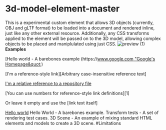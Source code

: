 # 3d-model-element-master
This is a experimental custom element that allows 3D objects (currently, OBJ and gLTF format) to be loaded into a document and rendered inline, just like any other external resource. Additionally, any CSS transforms applied to the element will be passed on to the 3D model, allowing complex objects to be placed and maniplulated using just CSS.
![preview (1)](https://user-images.githubusercontent.com/65006133/192099558-aac99fd1-da36-496d-a059-2eeb3cf9f1a9.png)
**Examples**

[Hello world - A barebones example (https://[www.google.com &quot;Google's Homepage&quot](http://127.0.0.1:5500/examples/hello-world/index.html);)

[I'm a reference-style link][Arbitrary case-insensitive reference text]

[I'm a relative reference to a repository file](../blob/master/LICENSE)

[You can use numbers for reference-style link definitions][1]

Or leave it empty and use the [link text itself]

[Hello world]([https://www.google.com](http://127.0.0.1:5500/examples/hello-world/index.html))
Hello World - A barebones example.
Transform tests - A set of rendering test cases.
3D Scene - An example of mixing standard HTML elements and models to create a 3D scene.
#Limitations
